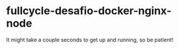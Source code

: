 # fullcycle-desafio-docker-nginx-node

It might take a couple seconds to get up and running, so be patient!
